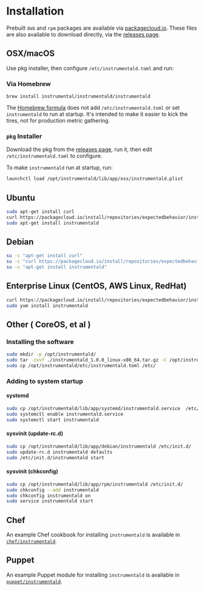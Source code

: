# Installation

Prebuilt `deb` and `rpm` packages are available via [packagecloud.io](https://packagecloud.io/app/expectedbehavior/instrumental/). These files are also available to download directly, via the [releases page](https://github.com/Instrumental/instrumentald/releases).

## OSX/macOS

Use pkg installer, then configure `/etc/instrumentald.toml` and run:

### Via Homebrew

```
brew install instrumental/instrumentald/instrumentald
```

The [Homebrew formula](https://github.com/Instrumental/homebrew-instrumentald/blob/master/Formula/instrumentald.rb) does not add `/etc/instrumentald.toml` or set `instrumentald` to run at startup. It's intended to make it easier to kick the tires, not for production metric gathering.

### `pkg` Installer

Download the pkg from the [releases page](https://github.com/Instrumental/instrumentald/releases), run it, then edit `/etc/instrumentald.toml` to configure.

To make `instrumentald` run at startup, run:

```sh
launchctl load /opt/instrumentald/lib/app/osx/instrumentald.plist
```

## Ubuntu

```sh
sudo apt-get install curl
curl https://packagecloud.io/install/repositories/expectedbehavior/instrumental/script.deb.sh | sudo bash
sudo apt-get install instrumentald
```

## Debian

```sh
su -c "apt-get install curl"
su -c "curl https://packagecloud.io/install/repositories/expectedbehavior/instrumental/script.deb.sh | bash"
su -c "apt-get install instrumentald"
```

## Enterprise Linux (CentOS, AWS Linux, RedHat)

```sh
curl https://packagecloud.io/install/repositories/expectedbehavior/instrumental/script.rpm.sh | sudo bash
sudo yum install instrumentald
```

## Other ( CoreOS, et al )

### Installing the software

```sh
sudo mkdir -p /opt/instrumentald/
sudo tar -zxvf ./instrumentald_1.0.0_linux-x86_64.tar.gz -C /opt/instrumentald/ --strip 1
sudo cp /opt/instrumentald/etc/instrumentald.toml /etc/
```

### Adding to system startup

#### systemd

```sh
sudo cp /opt/instrumentald/lib/app/systemd/instrumentald.service  /etc/systemd/system/
sudo systemctl enable instrumentald.service
sudo systemctl start instrumentald
```

#### sysvinit (update-rc.d)

```sh
sudo cp /opt/instrumentald/lib/app/debian/instrumentald /etc/init.d/
sudo update-rc.d instrumentald defaults
sudo /etc/init.d/instrumentald start
```

#### sysvinit (chkconfig)

```sh
sudo cp /opt/instrumentald/lib/app/rpm/instrumentald /etc/init.d/
sudo chkconfig --add instrumentald
sudo chkconfig instrumentald on
sudo service instrumentald start
```

## Chef

An example Chef cookbook for installing `instrumentald` is available in [`chef/instrumentald`](chef/instrumentald).

## Puppet

An example Puppet module for installing `instrumentald` is available in [`puppet/instrumentald`](puppet/instrumentald).
